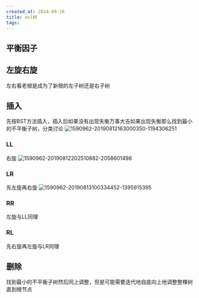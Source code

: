 ```yaml
---
created_at: 2024-09-16
title: avl树
tags:
---
```

## 平衡因子
## 左旋右旋
左右看老根是成为了新根的左子树还是右子树
## 插入
先按BST方法插入，插入后如果没有出现失衡万事大吉如果出现失衡那么找到最小的不平衡子树，分类讨论
![1590962-20190812163000350-1194306251](https://r2.pipago360.site/pupahub/2024/09/ea2a6de16ea8c953fa19b9fe19a36f61.png)
### LL
右旋
![1590962-20190812202510882-2058601498](https://r2.pipago360.site/pupahub/2024/09/399320952b08813ab65d5401452e078d.gif)
### LR
先左旋再右旋
![1590962-20190813100334452-1395915395](https://r2.pipago360.site/pupahub/2024/09/1f8f441a203365460ac7756cc8e509bd.jpg)
### RR
左旋与LL同理
### RL
先右旋再左旋与LR同理
## 删除
找到最小的不平衡子树然后同上调整，但是可能需要迭代地自底向上地调整整棵树直到根节点